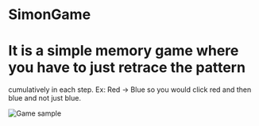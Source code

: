 # SimonGame
# It is a simple memory game where you have to just retrace the pattern 
cumulatively in each step.
Ex: Red -> Blue so you would click red and then blue and not just blue.

![Game sample](/SimonGame/sample.gif)
